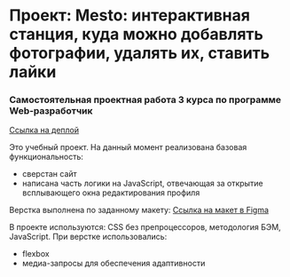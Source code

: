 # Проект: Mesto: интерактивная станция, куда можно добавлять фотографии, удалять их, ставить лайки

### Самостоятельная проектная работа 3 курса по программе Web-разработчик

[Ссылка на деплой](https://luna0788.github.io/mesto/)

Это учебный проект. На данный момент реализована базовая функциональность:
* сверстан сайт
* написана часть логики на JavaScript, отвечающая за открытие всплывающего окна редактирования профиля

Верстка выполнена по заданному макету: [Ссылка на макет в Figma](https://www.figma.com/file/Ob7dlHdQJKptlb70BxRyK3/JavaScript.-Sprint-4-(Copy)?node-id=28212%3A269&t=Jsxy14sTm4NsSX2u-1)

В проекте используются: CSS без препроцессоров, методология БЭМ, JavaScript.
При верстке использовались:
* flexbox
* медиа-запросы для обеспечения адаптивности

